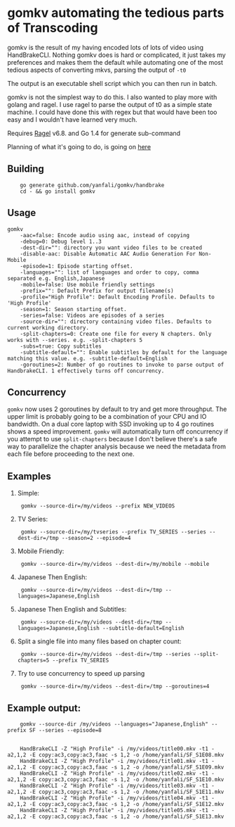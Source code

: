 gomkv automating the tedious parts of Transcoding
=================================================

gomkv is the result of my having encoded lots of lots of video using HandBrakeCLI. Nothing gomkv does is hard or complicated, it just takes my preferences and makes them the default while automating one of the most tedious aspects of converting mkvs, parsing the output of ```-t0```

The output is an executable shell script which you can then run in batch.

gomkv is not the simplest way to do this. I also wanted to play more with golang and ragel. I use ragel to parse the output of t0 as a simple state machine. I could have done this with regex but that would have been too easy and I wouldn't have learned very much.

Requires [Ragel](http://www.colm.net/open-source/ragel/) v6.8. and Go 1.4 for generate sub-command

Planning of what it's going to do, is going on [here](https://www.evernote.com/shard/s28/sh/7e79e2e8-925e-4aec-8852-a71954d63040/2327eb4a7245582ddc6822f5d5b1be8a)

Building
--------
		go generate github.com/yanfali/gomkv/handbrake
		cd - && go install gomkv

Usage
-----
	gomkv
		-aac=false: Encode audio using aac, instead of copying
		-debug=0: Debug level 1..3
		-dest-dir="": directory you want video files to be created
		-disable-aac: Disable Automatic AAC Audio Generation For Non-Mobile
		-episode=1: Episode starting offset.
		-languages="": list of languages and order to copy, comma separated e.g. English,Japanese
		-mobile=false: Use mobile friendly settings
		-prefix="": Default Prefix for output filename(s)
		-profile="High Profile": Default Encoding Profile. Defaults to 'High Profile'
		-season=1: Season starting offset.
		-series=false: Videos are episodes of a series
		-source-dir="": directory containing video files. Defaults to current working directory.
		-split-chapters=0: Create one file for every N chapters. Only works with --series. e.g. -split-chapters 5
		-subs=true: Copy subtitles
		-subtitle-default="": Enable subtitles by default for the language matching this value. e.g. -subtitle-default=English
		-goroutines=2: Number of go routines to invoke to parse output of HandbrakeCLI. 1 effectively turns off concurrency.

Concurrency
-----------

`gomkv` now uses 2 goroutines by default to try and get more throughput. The upper limit is probably going to be a combination of your CPU and IO bandwidth. On a dual core laptop with SSD invoking up to 4 go routines shows a speed improvement. `gomkv` will automatically turn off concurrency if you attempt to use `split-chapters` because I don't believe there's a safe way to parallelize the chapter analysis because we need the metadata from each file before proceeding to the next one.

Examples
--------

1. Simple:

		gomkv --source-dir=/my/videos --prefix NEW_VIDEOS

2. TV Series:

		gomkv --source-dir=/my/tvseries --prefix TV_SERIES --series --dest-dir=/tmp --season=2 --episode=4

3. Mobile Friendly:

		gomkv --source-dir=/my/videos --dest-dir=/my/mobile --mobile

4. Japanese Then English:

		gomkv --source-dir=/my/videos --dest-dir=/tmp --languages=Japanese,English

5. Japanese Then English and Subtitles:

		gomkv --source-dir=/my/videos --dest-dir=/tmp --languages=Japanese,English --subtitle-default=English

6. Split a single file into many files based on chapter count:

		gomkv --source-dir=/my/videos --dest-dir=/tmp --series --split-chapters=5 --prefix TV_SERIES

7. Try to use concurrency to speed up parsing

		gomkv --source-dir=/my/videos --dest-dir=/tmp --goroutines=4

Example output:
---------------

		gomkv --source-dir /my/videos --languages="Japanese,English" --prefix SF --series --episode=8


		HandBrakeCLI -Z "High Profile" -i /my/videos/title00.mkv -t1 -a2,1,2 -E copy:ac3,copy:ac3,faac -s 1,2 -o /home/yanfali/SF_S1E08.mkv
		HandBrakeCLI -Z "High Profile" -i /my/videos/title01.mkv -t1 -a2,1,2 -E copy:ac3,copy:ac3,faac -s 1,2 -o /home/yanfali/SF_S1E09.mkv
		HandBrakeCLI -Z "High Profile" -i /my/videos/title02.mkv -t1 -a2,1,2 -E copy:ac3,copy:ac3,faac -s 1,2 -o /home/yanfali/SF_S1E10.mkv
		HandBrakeCLI -Z "High Profile" -i /my/videos/title03.mkv -t1 -a2,1,2 -E copy:ac3,copy:ac3,faac -s 1,2 -o /home/yanfali/SF_S1E11.mkv
		HandBrakeCLI -Z "High Profile" -i /my/videos/title04.mkv -t1 -a2,1,2 -E copy:ac3,copy:ac3,faac -s 1,2 -o /home/yanfali/SF_S1E12.mkv
		HandBrakeCLI -Z "High Profile" -i /my/videos/title05.mkv -t1 -a2,1,2 -E copy:ac3,copy:ac3,faac -s 1,2 -o /home/yanfali/SF_S1E13.mkv

